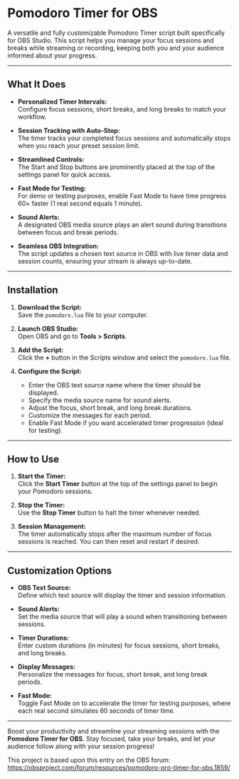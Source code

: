 # Pomodoro Timer for OBS

A versatile and fully customizable Pomodoro Timer script built specifically for OBS Studio. This script helps you manage your focus sessions and breaks while streaming or recording, keeping both you and your audience informed about your progress.

---

## What It Does

- **Personalized Timer Intervals:**  
  Configure focus sessions, short breaks, and long breaks to match your workflow.

- **Session Tracking with Auto-Stop:**  
  The timer tracks your completed focus sessions and automatically stops when you reach your preset session limit.

- **Streamlined Controls:**  
  The Start and Stop buttons are prominently placed at the top of the settings panel for quick access.

- **Fast Mode for Testing:**  
  For demo or testing purposes, enable Fast Mode to have time progress 60× faster (1 real second equals 1 minute).

- **Sound Alerts:**  
  A designated OBS media source plays an alert sound during transitions between focus and break periods.

- **Seamless OBS Integration:**  
  The script updates a chosen text source in OBS with live timer data and session counts, ensuring your stream is always up-to-date.

---

## Installation

1. **Download the Script:**  
   Save the `pomodoro.lua` file to your computer.

2. **Launch OBS Studio:**  
   Open OBS and go to **Tools > Scripts**.

3. **Add the Script:**  
   Click the **+** button in the Scripts window and select the `pomodoro.lua` file.

4. **Configure the Script:**  
   - Enter the OBS text source name where the timer should be displayed.
   - Specify the media source name for sound alerts.
   - Adjust the focus, short break, and long break durations.
   - Customize the messages for each period.
   - Enable Fast Mode if you want accelerated timer progression (ideal for testing).

---

## How to Use

1. **Start the Timer:**  
   Click the **Start Timer** button at the top of the settings panel to begin your Pomodoro sessions.

2. **Stop the Timer:**  
   Use the **Stop Timer** button to halt the timer whenever needed.

3. **Session Management:**  
   The timer automatically stops after the maximum number of focus sessions is reached. You can then reset and restart if desired.

---

## Customization Options

- **OBS Text Source:**  
  Define which text source will display the timer and session information.

- **Sound Alerts:**  
  Set the media source that will play a sound when transitioning between sessions.

- **Timer Durations:**  
  Enter custom durations (in minutes) for focus sessions, short breaks, and long breaks.

- **Display Messages:**  
  Personalize the messages for focus, short break, and long break periods.

- **Fast Mode:**  
  Toggle Fast Mode on to accelerate the timer for testing purposes, where each real second simulates 60 seconds of timer time.

---

Boost your productivity and streamline your streaming sessions with the **Pomodoro Timer for OBS**. Stay focused, take your breaks, and let your audience follow along with your session progress!

This project is based upon this entry on the OBS forum:
https://obsproject.com/forum/resources/pomodoro-pro-timer-for-obs.1859/

